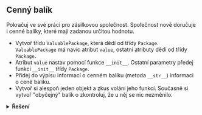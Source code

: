 ## Cenný balík

Pokračuj ve své práci pro zásilkovou společnost. Společnost nově doručuje i cenné balíky, které mají zadanou určitou
hodnotu.

- Vytvoř třídu `ValuablePackage`, která dědí od třídy `Package`. `ValuablePackage` má navíc atribut `value`, ostatní
  atributy dědí od třídy `Package`.
- Atribut `value` nastav pomocí funkce `__init__`. Ostatní parametry předej funkci `__init__` třídy `Package`.
- Přidej do výpisu informací o cenném balíku (metoda `__str__`) informaci o ceně balíku.
- Vytvoř si alespoň jeden objekt a zkus volání jeho funkcí. Současně si vytvoř "obyčejný" balík o zkontroluj, že u něj
  se nic nezměnilo.

<details>
<summary><b>Řešení</b></summary>


```py
class ValuablePackage(Package):
    def __init__(self, address, weight, value, state="nedoručen"):
        super().__init__(address, weight, state)
        self.value = value

    def __str__(self):
        return super().__str__() + f"Balík má hodnotu hodnotu {self.value} Kč."


# Vytvoření objektů
valuable_package = ValuablePackage("Václavské Náměstí 12, Praha", 0.25, 5000)
package = Package("Jiřího z Poděbrad 9, Brno", 1.5, "doručen")

# Výpis informací o balících
print(valuable_package)
print(package)

print(valuable_package.deliver())
print(valuable_package)  # Zkontrolujeme, že balík je nyní ve stavu "doručen"
print(valuable_package.deliver())  # Zkusíme znovu doručit balík
```

</details>
